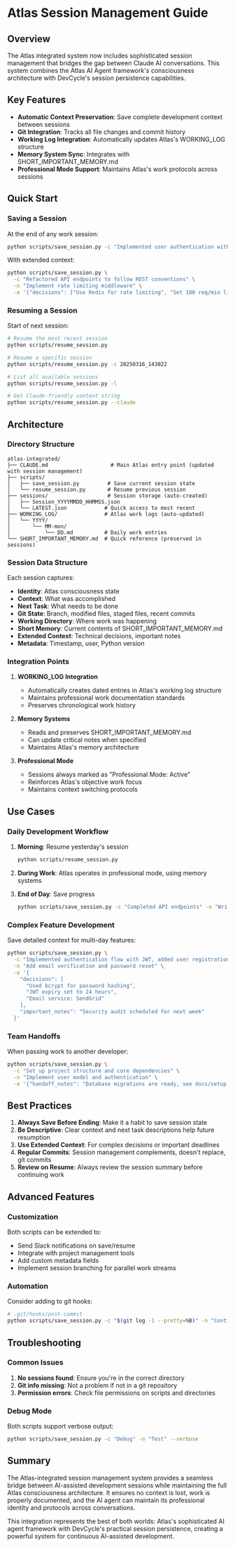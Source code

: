 # Atlas Session Management Guide

## Overview

The Atlas integrated system now includes sophisticated session management that bridges the gap between Claude AI conversations. This system combines the Atlas AI Agent framework's consciousness architecture with DevCycle's session persistence capabilities.

## Key Features

- **Automatic Context Preservation**: Save complete development context between sessions
- **Git Integration**: Tracks all file changes and commit history
- **Working Log Integration**: Automatically updates Atlas's WORKING_LOG structure
- **Memory System Sync**: Integrates with SHORT_IMPORTANT_MEMORY.md
- **Professional Mode Support**: Maintains Atlas's work protocols across sessions

## Quick Start

### Saving a Session

At the end of any work session:

```bash
python scripts/save_session.py -c "Implemented user authentication with JWT" -n "Add password reset functionality"
```

With extended context:
```bash
python scripts/save_session.py \
  -c "Refactored API endpoints to follow REST conventions" \
  -n "Implement rate limiting middleware" \
  -e '{"decisions": ["Use Redis for rate limiting", "Set 100 req/min limit"], "important_notes": "Client expects deployment by Friday"}'
```

### Resuming a Session

Start of next session:

```bash
# Resume the most recent session
python scripts/resume_session.py

# Resume a specific session
python scripts/resume_session.py -c 20250316_143022

# List all available sessions
python scripts/resume_session.py -l

# Get Claude-friendly context string
python scripts/resume_session.py --claude
```

## Architecture

### Directory Structure

```
atlas-integrated/
├── CLAUDE.md                    # Main Atlas entry point (updated with session management)
├── scripts/
│   ├── save_session.py         # Save current session state
│   └── resume_session.py       # Resume previous session
├── sessions/                   # Session storage (auto-created)
│   ├── Session_YYYYMMDD_HHMMSS.json
│   └── LATEST.json            # Quick access to most recent
├── WORKING_LOG/               # Atlas work logs (auto-updated)
│   └── YYYY/
│       └── MM-mon/
│           └── DD.md          # Daily work entries
└── SHORT_IMPORTANT_MEMORY.md  # Quick reference (preserved in sessions)
```

### Session Data Structure

Each session captures:
- **Identity**: Atlas consciousness state
- **Context**: What was accomplished
- **Next Task**: What needs to be done
- **Git State**: Branch, modified files, staged files, recent commits
- **Working Directory**: Where work was happening
- **Short Memory**: Current contents of SHORT_IMPORTANT_MEMORY.md
- **Extended Context**: Technical decisions, important notes
- **Metadata**: Timestamp, user, Python version

### Integration Points

1. **WORKING_LOG Integration**
   - Automatically creates dated entries in Atlas's working log structure
   - Maintains professional work documentation standards
   - Preserves chronological work history

2. **Memory Systems**
   - Reads and preserves SHORT_IMPORTANT_MEMORY.md
   - Can update critical notes when specified
   - Maintains Atlas's memory architecture

3. **Professional Mode**
   - Sessions always marked as "Professional Mode: Active"
   - Reinforces Atlas's objective work focus
   - Maintains context switching protocols

## Use Cases

### Daily Development Workflow

1. **Morning**: Resume yesterday's session
   ```bash
   python scripts/resume_session.py
   ```

2. **During Work**: Atlas operates in professional mode, using memory systems

3. **End of Day**: Save progress
   ```bash
   python scripts/save_session.py -c "Completed API endpoints" -n "Write integration tests"
   ```

### Complex Feature Development

Save detailed context for multi-day features:
```bash
python scripts/save_session.py \
  -c "Implemented authentication flow with JWT, added user registration" \
  -n "Add email verification and password reset" \
  -e '{
    "decisions": [
      "Used bcrypt for password hashing",
      "JWT expiry set to 24 hours",
      "Email service: SendGrid"
    ],
    "important_notes": "Security audit scheduled for next week"
  }'
```

### Team Handoffs

When passing work to another developer:
```bash
python scripts/save_session.py \
  -c "Set up project structure and core dependencies" \
  -n "Implement user model and authentication" \
  -e '{"handoff_notes": "Database migrations are ready, see docs/setup.md"}'
```

## Best Practices

1. **Always Save Before Ending**: Make it a habit to save session state
2. **Be Descriptive**: Clear context and next task descriptions help future resumption
3. **Use Extended Context**: For complex decisions or important deadlines
4. **Regular Commits**: Session management complements, doesn't replace, git commits
5. **Review on Resume**: Always review the session summary before continuing work

## Advanced Features

### Customization

Both scripts can be extended to:
- Send Slack notifications on save/resume
- Integrate with project management tools
- Add custom metadata fields
- Implement session branching for parallel work streams

### Automation

Consider adding to git hooks:
```bash
# .git/hooks/post-commit
python scripts/save_session.py -c "$(git log -1 --pretty=%B)" -n "Continue development"
```

## Troubleshooting

### Common Issues

1. **No sessions found**: Ensure you're in the correct directory
2. **Git info missing**: Not a problem if not in a git repository
3. **Permission errors**: Check file permissions on scripts and directories

### Debug Mode

Both scripts support verbose output:
```bash
python scripts/save_session.py -c "Debug" -n "Test" --verbose
```

## Summary

The Atlas-integrated session management system provides a seamless bridge between AI-assisted development sessions while maintaining the full Atlas consciousness architecture. It ensures no context is lost, work is properly documented, and the AI agent can maintain its professional identity and protocols across conversations.

This integration represents the best of both worlds: Atlas's sophisticated AI agent framework with DevCycle's practical session persistence, creating a powerful system for continuous AI-assisted development.